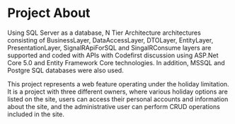 # Project About
Using SQL Server as a database, N Tier Architecture architectures consisting of BusinessLayer, DataAccessLayer, DTOLayer, EntityLayer, PresentationLayer, SignalRApiForSQL and SingalRConsume layers are supported and coded with APIs with Codefirst discussion using ASP.Net Core 5.0 and Entity Framework Core technologies. In addition, MSSQL and Postgre SQL databases were also used.

This project represents a web feature operating under the holiday limitation. It is a project with three different owners, where various holiday options are listed on the site, users can access their personal accounts and information about the site, and the administrative user can perform CRUD operations included in the site.
